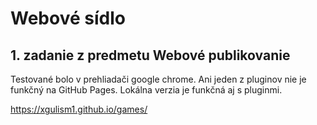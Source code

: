 # Webové sídlo

## 1. zadanie z predmetu Webové publikovanie

Testované bolo v prehliadači google chrome.
Ani jeden z pluginov nie je funkčný na GitHub Pages.
Lokálna verzia je funkčná aj s pluginmi.

https://xgulism1.github.io/games/
